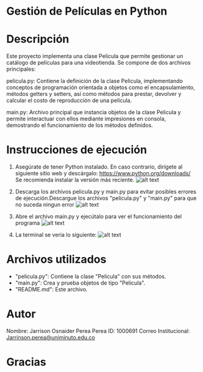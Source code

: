 # Gestión de Películas en Python

# Descripción
Este proyecto implementa una clase Pelicula que permite gestionar un catálogo de películas para una videotienda.
Se compone de dos archivos principales:

pelicula.py: Contiene la definición de la clase Pelicula, implementando conceptos de programación orientada a objetos como el encapsulamiento, métodos getters y setters, así como métodos para prestar, devolver y calcular el costo de reproducción de una película.

main.py: Archivo principal que instancia objetos de la clase Pelicula y permite interactuar con ellos mediante impresiones en consola, demostrando el funcionamiento de los métodos definidos.

# Instrucciones de ejecución
1. Asegúrate de tener Python instalado. En caso contrario, dirígete al siguiente sitio web y descárgalo: https://www.python.org/downloads/
   Se recomienda instalar la versión más reciente. ![alt text](image-1.png)

2. Descarga los archivos pelicula.py y main.py para evitar posibles errores de ejecución.Descargue los archivos "pelicula.py" y "main.py"    para que no suceda ningun error ![alt text](image-2.png)

3. Abre el archivo main.py y ejecútalo para ver el funcionamiento del programa ![alt text](image-3.png)

4. La terminal se veria lo siguiente: ![alt text](image.png) 

# Archivos utilizados
- "pelicula.py": Contiene la clase "Pelicula" con sus métodos.
- "main.py": Crea y prueba objetos de tipo "Pelicula".
- "README.md": Este archivo.

# Autor
Nombre: Jarrison Osnaider Perea Perea
ID: 1000691
Correo Institucional: Jarrinson.perea@uniminuto.edu.co

# Gracias 
